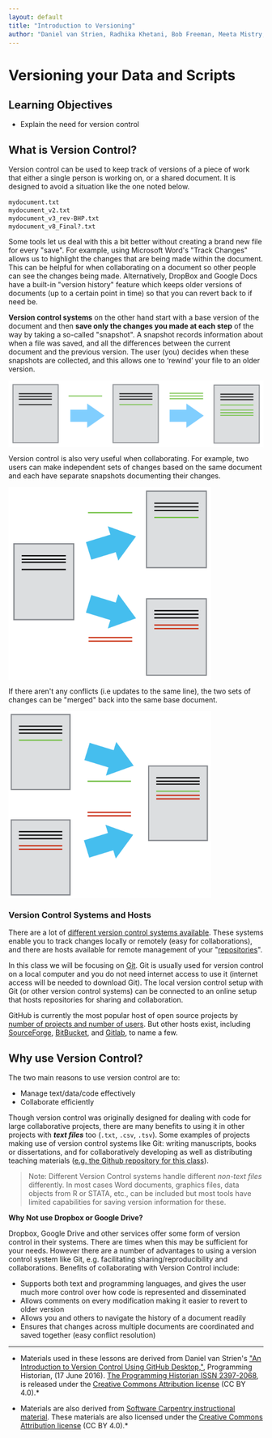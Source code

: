 ```yaml
---
layout: default
title: "Introduction to Versioning"
author: "Daniel van Strien, Radhika Khetani, Bob Freeman, Meeta Mistry, Kathleen Keating, Amir Karger"
---
```


#  Versioning your Data and Scripts

## Learning Objectives

* Explain the need for version control

## What is Version Control?

Version control can be used to keep track of versions of a piece of work that either a single person is working on, or a shared document. It is designed to avoid a situation like the one noted below.

```
mydocument.txt
mydocument_v2.txt
mydocument_v3_rev-BHP.txt
mydocument_v8_Final?.txt
```

Some tools let us deal with this a bit better without creating a brand new file for every "save". For example, using Microsoft Word's "Track Changes" allows us to highlight the changes that are being made within the document. This can be helpful for when collaborating on a document so other people can see the changes being made. Alternatively, DropBox and Google Docs have a built-in "version history" feature which keeps older versions of documents (up to a certain point in time) so that you can revert back to if need be.

**Version control systems** on the other hand start with a base version of the document and then **save only the changes you made at each step** of the way by taking a so-called "snapshot". A snapshot records information about when a file was saved, and all the differences between the current document and the previous version. The user (you) decides when these snapshots are collected, and this allows one to ‘rewind’ your file to an older version. 

<img src="img/play-changes.png" width="600" align="center">

Version control is also very useful when collaborating. For example, two users can make independent sets of changes based on the same document and each have separate snapshots documenting their changes.

<img src="img/versions.png" width="400" align="center">

If there aren't any conflicts (i.e updates to the same line), the two sets of changes can be "merged" back into the same base document.

<img src="img/merged_example.png" width="400" align="center">

### Version Control Systems and Hosts

There are a lot of [different version control systems available](https://en.wikipedia.org/wiki/List_of_version_control_software). These systems enable you to track changes locally or remotely (easy for collaborations), and there are hosts available for remote management of your "[repositories](https://en.wikipedia.org/wiki/Repository_(version_control))".

In this class we will be focusing on [Git](https://git-scm.com/). Git is usually used for version control on a local computer and you do not need internet access to use it (internet access will be needed to download Git). The local version control setup with Git (or other version control systems) can be connected to an online setup that hosts repositories for sharing and collaboration. 

GitHub is currently the most popular host of open source projects by [number of projects and number of users](https://en.wikipedia.org/wiki/Comparison_of_source_code_hosting_facilities#Popularity). But other hosts exist, including [SourceForge](https://sourceforge.net/), [BitBucket](https://bitbucket.org/), and [Gitlab](https://about.gitlab.com/), to name a few.

## Why use Version Control?

The two main reasons to use version control are to:

* Manage text/data/code effectively 
* Collaborate efficiently

Though version control was originally designed for dealing with code for large collaborative projects, there are many benefits to using it in other projects with ***text files*** too (`.txt`, `.csv`, `.tsv`). Some examples of projects making use of version control systems like Git: writing manuscripts, books or dissertations, and for collaboratively developing as well as distributing teaching materials ([e.g. the Github repository for this class](https://github.com/hbctraining/versioning_data_scripts/)).

> Note: Different Version Control systems handle different *non-text files* differently. 
> In most cases Word documents, graphics files, data objects from R or STATA, etc., can be included but most tools have limited capabilities for saving version information for these. 

**Why Not use Dropbox or Google Drive?**

Dropbox, Google Drive and other services offer some form of version control in their systems. There are times when this may be sufficient for your needs. However there are a number of advantages to using a version control system like Git, e.g. facilitating sharing/reproducibility and collaborations. Benefits of collaborating with Version Control include:

* Supports both text and programming languages, and gives the user much more control over how code is represented and disseminated
* Allows comments on every modification making it easier to revert to older version
* Allows you and others to navigate the history of a document readily
* Ensures that changes across multiple documents are coordinated and saved together (easy conflict resolution) 

***

* Materials used in these lessons are derived from Daniel van Strien's ["An Introduction to Version Control Using GitHub Desktop,"](http://programminghistorian.org/lessons/getting-started-with-github-desktop), Programming Historian, (17 June 2016). [The Programming Historian ISSN 2397-2068](http://programminghistorian.org/), is released under the [Creative Commons Attribution license](https://creativecommons.org/licenses/by/4.0/) (CC BY 4.0).*

* Materials are also derived from [Software Carpentry instructional material](https://swcarpentry.github.io/git-novice/). These materials are also licensed under the [Creative Commons Attribution license](https://creativecommons.org/licenses/by/4.0/) (CC BY 4.0).*
